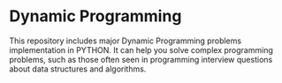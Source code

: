 # Dynamic Programming
This repository includes major Dynamic Programming problems implementation in PYTHON. It can help you solve complex programming problems, such as those often seen in programming interview questions about data structures and algorithms.
